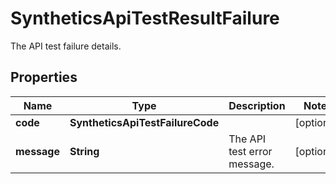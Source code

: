 # SyntheticsApiTestResultFailure

The API test failure details.

## Properties

| Name        | Type                             | Description                 | Notes      |
| ----------- | -------------------------------- | --------------------------- | ---------- |
| **code**    | **SyntheticsApiTestFailureCode** |                             | [optional] |
| **message** | **String**                       | The API test error message. | [optional] |
